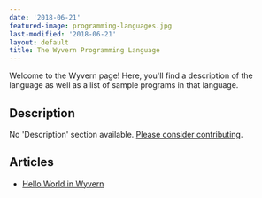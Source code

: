```yaml
---
date: '2018-06-21'
featured-image: programming-languages.jpg
last-modified: '2018-06-21'
layout: default
title: The Wyvern Programming Language
---
```


Welcome to the Wyvern page! Here, you'll find a description of the language as well as a list of sample programs in that language.

## Description

No 'Description' section available. [Please consider contributing](https://github.com/TheRenegadeCoder/sample-programs-website).

## Articles

- [Hello World in Wyvern](https://sampleprograms.io/projects/hello-world/wyvern)